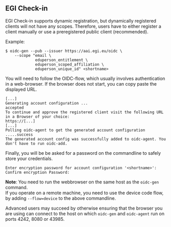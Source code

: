 ## EGI Check-in

EGI Check-in supports dynamic registration, but dynamically registered clients will not have any scopes. Therefore,
users have to either register a client manually or use a preregistered public client (recommended).

Example:

```
$ oidc-gen --pub --issuer https://aai.egi.eu/oidc \
    --scope "email \
             eduperson_entitlement \
             eduperson_scoped_affiliation \
             eduperson_unique_id" <shortname>
```
You will need to follow the OIDC-flow, which usually involves
authentication in a web-browser. If the browser does not start, you can
copy paste the displayed URL. 

```
[...]
Generating account configuration ...
accepted
To continue and approve the registered client visit the following URL in a Browser of your choice:
https://[...]
[...]
Polling oidc-agent to get the generated account configuration .....success
The generated account config was successfully added to oidc-agent. You don't have to run oidc-add.
```

Finally, you will be be asked for a password on
the commandline to safely store your credentials.

```
Enter encryption password for account configuration '<shortname>':
Confirm encryption Password:
```

**Note**: You need to run the webbrowser on the same host as the
`oidc-gen` command.
\
If you operate on a remote machine, you need to use the
device code flow, by adding `--flow=device` to the above commandline.

Advanced users may succeed by otherwise ensuring that the browser you are using can connect to the host on
which `oidc-gen` and `oidc-agent` run on ports 4242, 8080 or 43985.

<!--This only happens once a year with EGI-->
<!--### Advanced options-->
<!--If you register a client manually you have the option to disable 'Refresh tokens-->
<!--for this client are reused'. If you disable this option each refresh token can-->
<!--  only be used once. Therefore, a new refresh token will be issued after each-->
<!--  refresh flow (whenever a new access token is issued). When the refresh token-->
<!--  changes oidc-agent has to update the client configuration file and therefore-->
<!--  needs the encryption password. Because with rotating refresh tokens, this will-->
<!--  happen quite often it is recommended to allow oidc-agent to keep the password-->
<!--  in memory by specifying the `--pw-store` option when loading the account-->
<!--  configuration with `oidc-add`. -->
